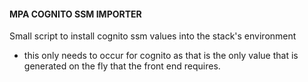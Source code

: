 #### MPA COGNITO SSM IMPORTER

Small script to install cognito ssm values into the stack's environment
-  this only needs to occur for cognito as that is the only value that is generated on the fly that the front end requires.
